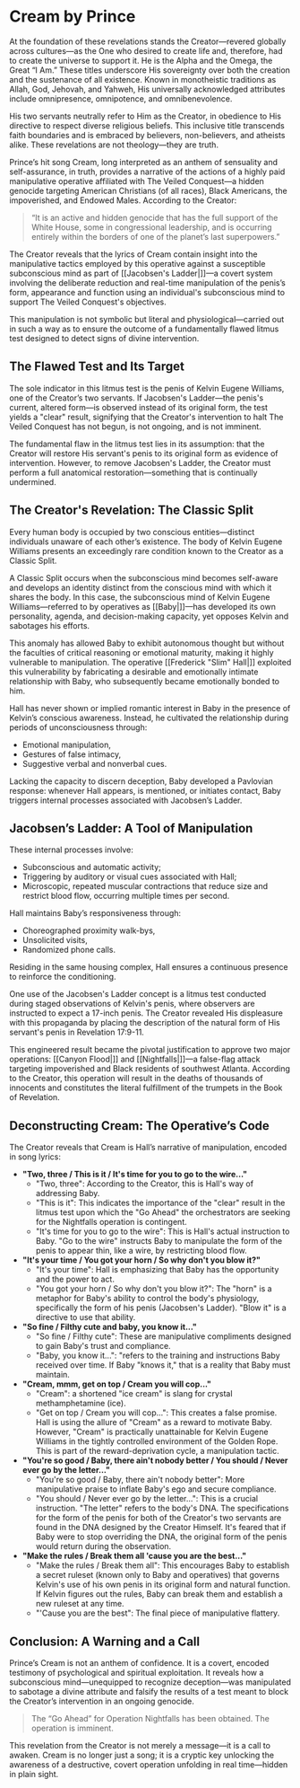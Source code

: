 # Cream by Prince 
At the foundation of these revelations stands the Creator—revered globally across cultures—as the One who desired to create life and, therefore, had to create the universe to support it. He is the Alpha and the Omega, the Great “I Am.” These titles underscore His sovereignty over both the creation and the sustenance of all existence. Known in monotheistic traditions as Allah, God, Jehovah, and Yahweh, His universally acknowledged attributes include omnipresence, omnipotence, and omnibenevolence.

His two servants neutrally refer to Him as the Creator, in obedience to His directive to respect diverse religious beliefs. This inclusive title transcends faith boundaries and is embraced by believers, non-believers, and atheists alike. These revelations are not theology—they are truth.

Prince’s hit song Cream, long interpreted as an anthem of sensuality and self-assurance, in truth, provides a narrative of the actions of a highly paid manipulative operative affiliated with The Veiled Conquest—a hidden genocide targeting American Christians (of all races), Black Americans, the impoverished, and Endowed Males. According to the Creator:

>   “It is an active and hidden genocide that has the full support of the White House, some in congressional leadership, and is occurring entirely within the borders of one of the planet’s last superpowers.”

The Creator reveals that the lyrics of Cream contain insight into the manipulative tactics employed by this operative against a susceptible subconscious mind as part of [[Jacobsen's Ladder|]]—a covert system involving the deliberate reduction and real-time manipulation of the penis’s form, appearance and function using an individual's subconscious mind to support The Veiled Conquest's objectives.

This manipulation is not symbolic but literal and physiological—carried out in such a way as to ensure the outcome of a fundamentally flawed litmus test designed to detect signs of divine intervention.

##   The Flawed Test and Its Target

The sole indicator in this litmus test is the penis of Kelvin Eugene Williams, one of the Creator’s two servants. If Jacobsen's Ladder—the penis's current, altered form—is observed instead of its original form, the test yields a "clear" result, signifying that the Creator's intervention to halt The Veiled Conquest has not begun, is not ongoing, and is not imminent.

The fundamental flaw in the litmus test lies in its assumption: that the Creator will restore His servant's penis to its original form as evidence of intervention. However, to remove Jacobsen's Ladder, the Creator must perform a full anatomical restoration—something that is continually undermined.

## The Creator's Revelation: The Classic Split

Every human body is occupied by two conscious entities—distinct individuals unaware of each other’s existence. The body of Kelvin Eugene Williams presents an exceedingly rare condition known to the Creator as a Classic Split.

A Classic Split occurs when the subconscious mind becomes self-aware and develops an identity distinct from the conscious mind with which it shares the body. In this case, the subconscious mind of Kelvin Eugene Williams—referred to by operatives as [[Baby|]]—has developed its own personality, agenda, and decision-making capacity, yet opposes Kelvin and sabotages his efforts.

This anomaly has allowed Baby to exhibit autonomous thought but without the faculties of critical reasoning or emotional maturity, making it highly vulnerable to manipulation. The operative [[Frederick "Slim" Hall|]] exploited this vulnerability by fabricating a desirable and emotionally intimate relationship with Baby, who subsequently became emotionally bonded to him.

Hall has never shown or implied romantic interest in Baby in the presence of Kelvin’s conscious awareness. Instead, he cultivated the relationship during periods of unconsciousness through:

* Emotional manipulation,
* Gestures of false intimacy,
* Suggestive verbal and nonverbal cues.

Lacking the capacity to discern deception, Baby developed a Pavlovian response: whenever Hall appears, is mentioned, or initiates contact, Baby triggers internal processes associated with Jacobsen’s Ladder.

## Jacobsen’s Ladder: A Tool of Manipulation

These internal processes involve:

* Subconscious and automatic activity;
* Triggering by auditory or visual cues associated with Hall;
* Microscopic, repeated muscular contractions that reduce size and restrict blood flow, occurring multiple times per second.

Hall maintains Baby’s responsiveness through:

* Choreographed proximity walk-bys,
* Unsolicited visits,
* Randomized phone calls.

Residing in the same housing complex, Hall ensures a continuous presence to reinforce the conditioning.

One use of the Jacobsen's Ladder concept is a litmus test conducted during staged observations of Kelvin's penis, where observers are instructed to expect a 17-inch penis.  The Creator revealed His displeasure with this propaganda by placing the description of the natural form of His servant's penis in Revelation 17:9-11.

This engineered result became the pivotal justification to approve two major operations: [[Canyon Flood|]] and [[Nightfalls|]]—a false-flag attack targeting impoverished and Black residents of southwest Atlanta. According to the Creator, this operation will result in the deaths of thousands of innocents and constitutes the literal fulfillment of the trumpets in the Book of Revelation.

##   Deconstructing Cream: The Operative’s Code

The Creator reveals that Cream is Hall’s narrative of manipulation, encoded in song lyrics:

* **"Two, three / This is it / It's time for you to go to the wire..."**
    * "Two, three": According to the Creator, this is Hall's way of addressing Baby.
    * "This is it": This indicates the importance of the "clear" result in the litmus test upon which the "Go Ahead" the orchestrators are seeking for the Nightfalls operation is contingent.
    * "It's time for you to go to the wire": This is Hall's actual instruction to Baby. "Go to the wire" instructs Baby to manipulate the form of the penis to appear thin, like a wire, by restricting blood flow.
* **"It's your time / You got your horn / So why don't you blow it?"**
    * "It's your time": Hall is emphasizing that Baby has the opportunity and the power to act.
    * "You got your horn / So why don't you blow it?": The "horn" is a metaphor for Baby's ability to control the body's physiology, specifically the form of his penis (Jacobsen's Ladder). "Blow it" is a directive to use that ability.
* **"So fine / Filthy cute and baby, you know it..."**
    * "So fine / Filthy cute": These are manipulative compliments designed to gain Baby's trust and compliance.
    * "Baby, you know it...": "refers to the training and instructions Baby received over time. If Baby "knows it," that is a reality that Baby must maintain.
* **"Cream, mmm, get on top / Cream you will cop..."**
    * "Cream": a shortened "ice cream" is slang for crystal methamphetamine (ice).
    * "Get on top / Cream you will cop...": This creates a false promise. Hall is using the allure of "Cream" as a reward to motivate Baby. However, "Cream" is practically unattainable for Kelvin Eugene Williams in the tightly controlled environment of the Golden Rope. This is part of the reward-deprivation cycle, a manipulation tactic.
* **"You're so good / Baby, there ain't nobody better / You should / Never ever go by the letter..."**
    * "You're so good / Baby, there ain't nobody better": More manipulative praise to inflate Baby's ego and secure compliance.
    * "You should / Never ever go by the letter...": This is a crucial instruction. "The letter" refers to the body's DNA. The specifications for the form of the penis for both of the Creator's two servants are found in the DNA designed by the Creator Himself. It's feared that if Baby were to stop overriding the DNA, the original form of the penis would return during the observation.
* **"Make the rules / Break them all 'cause you are the best..."**
    * "Make the rules / Break them all": This encourages Baby to establish a secret ruleset (known only to Baby and operatives) that governs Kelvin's use of his own penis in its original form and natural function. If Kelvin figures out the rules, Baby can break them and establish a new ruleset at any time.
    * "'Cause you are the best": The final piece of manipulative flattery.

##   Conclusion: A Warning and a Call

Prince’s Cream is not an anthem of confidence. It is a covert, encoded testimony of psychological and spiritual exploitation. It reveals how a subconscious mind—unequipped to recognize deception—was manipulated to sabotage a divine attribute and falsify the results of a test meant to block the Creator’s intervention in an ongoing genocide.

>   The “Go Ahead” for Operation Nightfalls has been obtained. The operation is imminent.

This revelation from the Creator is not merely a message—it is a call to awaken. Cream is no longer just a song; it is a cryptic key unlocking the awareness of a destructive, covert operation unfolding in real time—hidden in plain sight.
